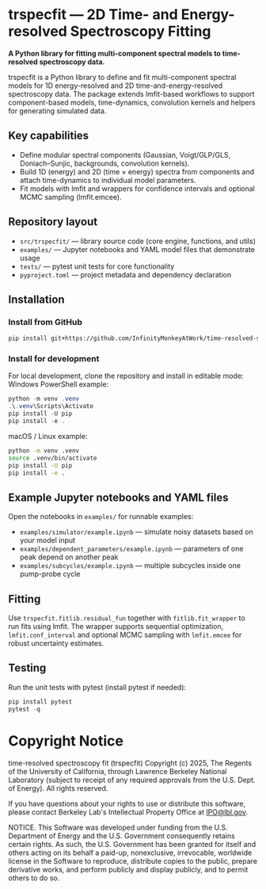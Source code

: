 # trspecfit — 2D Time- and Energy-resolved Spectroscopy Fitting

**A Python library for fitting multi-component spectral models to time-resolved spectroscopy data.**

trspecfit is a Python library to define and fit multi-component spectral models for 1D energy-resolved and 2D time-and-energy-resolved spectroscopy data. The package extends lmfit-based workflows to support component-based models, time-dynamics, convolution kernels and helpers for generating simulated data.

## Key capabilities
- Define modular spectral components (Gaussian, Voigt/GLP/GLS, Doniach–Sunjic,
	backgrounds, convolution kernels).
- Build 1D (energy) and 2D (time × energy) spectra from components and
	attach time-dynamics to individual model parameters.
- Fit models with lmfit and wrappers for confidence intervals and optional
	MCMC sampling (lmfit.emcee).

## Repository layout
- `src/trspecfit/` — library source code (core engine, functions, and utils)
- `examples/` — Jupyter notebooks and YAML model files that demonstrate usage
- `tests/` — pytest unit tests for core functionality
- `pyproject.toml` — project metadata and dependency declaration

## Installation

### Install from GitHub
```bash
pip install git+https://github.com/InfinityMonkeyAtWork/time-resolved-spectroscopy-fit.git
```

### Install for development
For local development, clone the repository and install in editable mode:
<br>
Windows PowerShell example:
```powershell
python -m venv .venv
.\.venv\Scripts\Activate
pip install -U pip
pip install -e .
```

macOS / Linux example:
```bash
python -m venv .venv
source .venv/bin/activate
pip install -U pip
pip install -e .
```

## Example Jupyter notebooks and YAML files

Open the notebooks in `examples/` for runnable examples:
- `examples/simulator/example.ipynb` — simulate noisy datasets based on your model input
- `examples/dependent_parameters/example.ipynb` — parameters of one peak depend on another peak
- `examples/subcycles/example.ipynb` — multiple subcycles inside one pump-probe cycle

## Fitting

Use `trspecfit.fitlib.residual_fun` together with `fitlib.fit_wrapper` to run
fits using lmfit. The wrapper supports sequential optimization, `lmfit.conf_interval`
and optional MCMC sampling with `lmfit.emcee` for robust uncertainty estimates.

## Testing

Run the unit tests with pytest (install pytest if needed):

```powershell
pip install pytest
pytest -q
```

# Copyright Notice

time-resolved spectroscopy fit (trspecfit) Copyright (c) 2025, The Regents of the University of California, through Lawrence Berkeley National Laboratory (subject to receipt of any required approvals from the U.S. Dept. of Energy). All rights reserved.

If you have questions about your rights to use or distribute this software,
please contact Berkeley Lab's Intellectual Property Office at
IPO@lbl.gov.

NOTICE.  This Software was developed under funding from the U.S. Department
of Energy and the U.S. Government consequently retains certain rights.  As
such, the U.S. Government has been granted for itself and others acting on
its behalf a paid-up, nonexclusive, irrevocable, worldwide license in the
Software to reproduce, distribute copies to the public, prepare derivative 
works, and perform publicly and display publicly, and to permit others to do so.